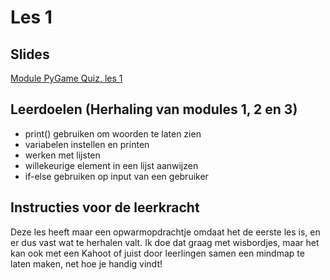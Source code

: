 # Les 1

## Slides

[Module PyGame Quiz, les 1](https://slides.com/felienne/python-klas-2-module-1-les-1/)

## Leerdoelen \(Herhaling van modules 1, 2 en 3\)

* print\(\) gebruiken om woorden te laten zien
* variabelen instellen en printen
* werken met lijsten
* willekeurige element in een lijst aanwijzen
* if-else gebruiken op input van een gebruiker

## Instructies voor de leerkracht

Deze les heeft maar een opwarmopdrachtje omdaat het de eerste les is, en er dus vast wat te herhalen valt. Ik doe dat graag met wisbordjes, maar het kan ook met een Kahoot of juist door leerlingen samen een mindmap te laten maken, net hoe je handig vindt!



